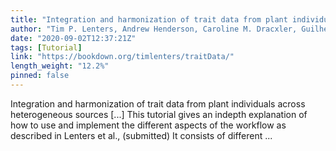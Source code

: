 ```yaml
---
title: "Integration and harmonization of trait data from plant individuals across heterogeneous sources"
author: "Tim P. Lenters, Andrew Henderson, Caroline M. Dracxler, Guilherme A. Elias, Suzanne Mogue, Thomas L.P. Couvreur & W. Daniel Kissling"
date: "2020-09-02T12:37:21Z"
tags: [Tutorial]
link: "https://bookdown.org/timlenters/traitData/"
length_weight: "12.2%"
pinned: false
---
```


Integration and harmonization of trait data from plant individuals across heterogeneous sources [...] This tutorial gives an indepth explanation of how to use and implement the different aspects of the workflow as described in Lenters et al., (submitted) It consists of different ...
